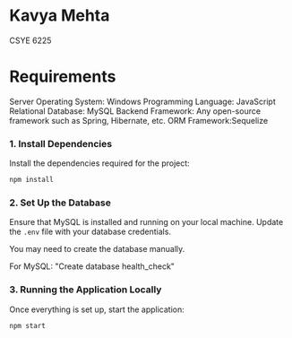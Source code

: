 # Kavya Mehta

CSYE 6225

# Requirements

Server Operating System: Windows
Programming Language: JavaScript
Relational Database: MySQL
Backend Framework: Any open-source framework such as Spring, Hibernate, etc.
ORM Framework:Sequelize

### 1. Install Dependencies

Install the dependencies required for the project:

```bash
npm install
```

### 2. Set Up the Database

Ensure that MySQL is installed and running on your local machine. Update the `.env` file with your database credentials.

You may need to create the database manually.

For MySQL: "Create database health_check"

### 3. Running the Application Locally

Once everything is set up, start the application:

```bash
npm start
```
